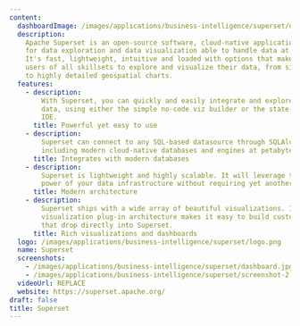 ```yaml
---
content:
  dashboardImage: /images/applications/business-intelligence/superset/dashboard.jpg
  description:
    Apache Superset is an open-source software, cloud-native application
    for data exploration and data visualization able to handle data at petabyte scale.
    It's fast, lightweight, intuitive and loaded with options that make it easy for
    users of all skillsets to explore and visualize their data, from simple line charts
    to highly detailed geospatial charts.
  features:
    - description:
        With Superset, you can quickly and easily integrate and explore your
        data, using either the simple no-code viz builder or the state-of-the-art SQL
        IDE.
      title: Powerful yet easy to use
    - description:
        Superset can connect to any SQL-based datasource through SQLAlchemy,
        including modern cloud-native databases and engines at petabyte scale.
      title: Integrates with modern databases
    - description:
        Superset is lightweight and highly scalable. It will leverage the
        power of your data infrastructure without requiring yet another ingestion layer.
      title: Modern architecture
    - description:
        Superset ships with a wide array of beautiful visualizations. Its
        visualization plug-in architecture makes it easy to build custom visualizations
        that drop directly into Superset.
      title: Rich visualizations and dashboards
  logo: /images/applications/business-intelligence/superset/logo.png
  name: Superset
  screenshots:
    - /images/applications/business-intelligence/superset/dashboard.jpg
    - /images/applications/business-intelligence/superset/screenshot-2.jpg
  videoUrl: REPLACE
  website: https://superset.apache.org/
draft: false
title: Superset
---
```

